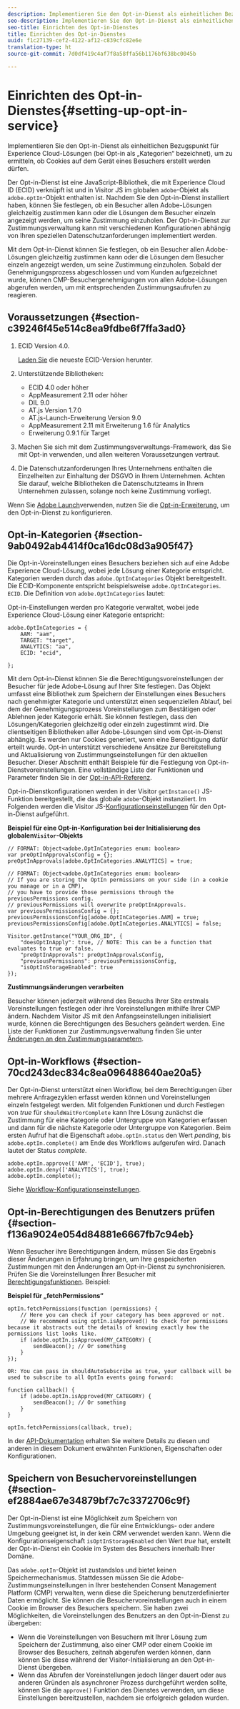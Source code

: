 ```yaml
---
description: Implementieren Sie den Opt-in-Dienst als einheitlichen Bezugspunkt für Experience Cloud-Lösungen (bei Opt-in als „Kategorien“ bezeichnet), um zu ermitteln, ob Cookies auf dem Gerät eines Besuchers erstellt werden dürfen.
seo-description: Implementieren Sie den Opt-in-Dienst als einheitlichen Bezugspunkt für Experience Cloud-Lösungen (bei Opt-in als „Kategorien“ bezeichnet), um zu ermitteln, ob Cookies auf dem Gerät eines Besuchers erstellt werden dürfen.
seo-title: Einrichten des Opt-in-Dienstes
title: Einrichten des Opt-in-Dienstes
uuid: f1c27139-cef2-4122-af12-c839cfc82e6e
translation-type: ht
source-git-commit: 7d0df419c4af7f8a58ffa56b1176bf638bc0045b

---
```



# Einrichten des Opt-in-Dienstes{#setting-up-opt-in-service}

Implementieren Sie den Opt-in-Dienst als einheitlichen Bezugspunkt für Experience Cloud-Lösungen (bei Opt-in als „Kategorien“ bezeichnet), um zu ermitteln, ob Cookies auf dem Gerät eines Besuchers erstellt werden dürfen.

Der Opt-in-Dienst ist eine JavaScript-Bibliothek, die mit Experience Cloud ID (ECID) verknüpft ist und in Visitor JS im globalen `adobe`-Objekt als `adobe.optIn`-Objekt enthalten ist. Nachdem Sie den Opt-in-Dienst installiert haben, können Sie festlegen, ob ein Besucher allen Adobe-Lösungen gleichzeitig zustimmen kann oder die Lösungen dem Besucher einzeln angezeigt werden, um seine Zustimmung einzuholen. Der Opt-in-Dienst zur Zustimmungsverwaltung kann mit verschiedenen Konfigurationen abhängig von Ihren speziellen Datenschutzanforderungen implementiert werden.

Mit dem Opt-in-Dienst können Sie festlegen, ob ein Besucher allen Adobe-Lösungen gleichzeitig zustimmen kann oder die Lösungen dem Besucher einzeln angezeigt werden, um seine Zustimmung einzuholen. Sobald der Genehmigungsprozess abgeschlossen und vom Kunden aufgezeichnet wurde, können CMP-Besuchergenehmigungen von allen Adobe-Lösungen abgerufen werden, um mit entsprechenden Zustimmungsaufrufen zu reagieren.

## Voraussetzungen {#section-c39246f45e514c8ea9fdbe6f7ffa3ad0}

1. ECID Version 4.0.

   [Laden Sie](https://github.com/Adobe-Marketing-Cloud/id-service/releases) die neueste ECID-Version herunter.

1. Unterstützende Bibliotheken:

   * ECID 4.0 oder höher
   * AppMeasurement 2.11 oder höher
   * DIL 9.0
   * AT.js Version 1.7.0
   * AT.js-Launch-Erweiterung Version 9.0
   * AppMeasurement 2.11 mit Erweiterung 1.6 für Analytics
   * Erweiterung 0.9.1 für Target

1. Machen Sie sich mit dem Zustimmungsverwaltungs-Framework, das Sie mit Opt-in verwenden, und allen weiteren Voraussetzungen vertraut.

   <!--
   For IAB, see here for additional pre-reqs.
   -->

1. Die Datenschutzanforderungen Ihres Unternehmens enthalten die Einzelheiten zur Einhaltung der DSGVO in Ihrem Unternehmen. Achten Sie darauf, welche Bibliotheken die Datenschutzteams in Ihrem Unternehmen zulassen, solange noch keine Zustimmung vorliegt.

Wenn Sie [Adobe Launch](https://docs.adobelaunch.com/)verwenden, nutzen Sie die [Opt-in-Erweiterung](../../implementation-guides/opt-in-service/launch.md), um den Opt-in-Dienst zu konfigurieren.

## Opt-in-Kategorien {#section-9ab0492ab4414f0ca16dc08d3a905f47}

Die Opt-in-Voreinstellungen eines Besuchers beziehen sich auf eine Adobe Experience Cloud-Lösung, wobei jede Lösung einer Kategorie entspricht. Kategorien werden durch das `adobe.OptInCategories` Objekt bereitgestellt. Die ECID-Komponente entspricht beispielsweise `adobe.OptInCategories`. `ECID`. Die Definition von `adobe.OptInCategories` lautet:

Opt-in-Einstellungen werden pro Kategorie verwaltet, wobei jede Experience Cloud-Lösung einer Kategorie entspricht:

```
adobe.OptInCategories = { 
    AAM: "aam", 
    TARGET: "target",  
    ANALYTICS: "aa", 
    ECID: "ecid", 
     
};
```

Mit dem Opt-in-Dienst können Sie die Berechtigungsvoreinstellungen der Besucher für jede Adobe-Lösung auf Ihrer Site festlegen. Das Objekt umfasst eine Bibliothek zum Speichern der Einstellungen eines Besuchers nach genehmigter Kategorie und unterstützt einen sequenziellen Ablauf, bei dem der Genehmigungsprozess Voreinstellungen zum Bestätigen oder Ablehnen jeder Kategorie erhält. Sie können festlegen, dass den Lösungen/Kategorien gleichzeitig oder einzeln zugestimmt wird. 
Die clientseitigen Bibliotheken aller Adobe-Lösungen sind vom Opt-in-Dienst abhängig. Es werden nur Cookies generiert, wenn eine Berechtigung dafür erteilt wurde. Opt-in unterstützt verschiedene Ansätze zur Bereitstellung und Aktualisierung von Zustimmungseinstellungen für den aktuellen Besucher. Dieser Abschnitt enthält Beispiele für die Festlegung von Opt-in-Dienstvoreinstellungen. Eine vollständige Liste der Funktionen und Parameter finden Sie in der [Opt-in-API-Referenz](../../implementation-guides/opt-in-service/api.md#reference-4f30152333dd4990ab10c1b8b82fc867).

Opt-in-Dienstkonfigurationen werden in der Visitor `getInstance()` JS-Funktion bereitgestellt, die das globale `adobe`-Objekt instanziiert. Im Folgenden werden die Visitor JS-[Konfigurationseinstellungen](../../implementation-guides/opt-in-service/api.md#section-d66018342baf401389f248bb381becbf) für den Opt-in-Dienst aufgeführt.

**Beispiel für eine Opt-in-Konfiguration bei der Initialisierung des globalen`Visitor`-Objekts**

```
// FORMAT: Object<adobe.OptInCategories enum: boolean> 
var preOptInApprovalsConfig = {}; 
preOptInApprovals[adobe.OptInCategories.ANALYTICS] = true; 
  
// FORMAT: Object<adobe.OptInCategories enum: boolean> 
// If you are storing the OptIn permissions on your side (in a cookie you manage or in a CMP), 
// you have to provide those permissions through the previousPermissions config. 
// previousPermissions will overwrite preOptInApprovals. 
var previousPermissionsConfig = {}; 
previousPermissionsConfig[adobe.OptInCategories.AAM] = true; 
previousPermissionsConfig[adobe.OptInCategories.ANALYTICS] = false; 
  
Visitor.getInstance("YOUR_ORG_ID", { 
    "doesOptInApply": true, // NOTE: This can be a function that evaluates to true or false. 
    "preOptInApprovals": preOptInApprovalsConfig, 
    "previousPermissions": previousPermissionsConfig, 
    "isOptInStorageEnabled": true 
});
```

**Zustimmungsänderungen verarbeiten**

Besucher können jederzeit während des Besuchs Ihrer Site erstmals Voreinstellungen festlegen oder ihre Voreinstellungen mithilfe Ihrer CMP ändern. Nachdem Visitor JS mit den Anfangseinstellungen initialisiert wurde, können die Berechtigungen des Besuchers geändert werden. Eine Liste der Funktionen zur Zustimmungsverwaltung finden Sie unter [Änderungen an den Zustimmungsparametern](../../implementation-guides/opt-in-service/api.md#section-c3d85403ff0d4394bd775c39f3d001fc).

<!--
<p> *** <b>sample code block </b>*** </p>
-->

## Opt-in-Workflows {#section-70cd243dec834c8ea096488640ae20a5}

Der Opt-in-Dienst unterstützt einen Workflow, bei dem Berechtigungen über mehrere Anfragezyklen erfasst werden können und Voreinstellungen einzeln festgelegt werden. Mit folgenden Funktionen und durch Festlegen von *true* für `shouldWaitForComplete` kann Ihre Lösung zunächst die Zustimmung für eine Kategorie oder Untergruppe von Kategorien erfassen und dann für die nächste Kategorie oder Untergruppe von Kategorien. Beim ersten Aufruf hat die Eigenschaft `adobe.optIn.status` den Wert *pending*, bis `adobe.optIn.complete()` am Ende des Workflows aufgerufen wird. Danach lautet der Status *complete*.

```
adobe.optIn.approve(['AAM', 'ECID'], true); 
adobe.optIn.deny(['ANALYTICS'], true); 
adobe.optIn.complete();
```

Siehe [Workflow-Konfigurationseinstellungen](../../implementation-guides/opt-in-service/api.md#section-2c5adfa5459c4e72b96d2693123a53c2).

## Opt-in-Berechtigungen des Benutzers prüfen {#section-f136a9024e054d84881e6667fb7c94eb}

Wenn Besucher ihre Berechtigungen ändern, müssen Sie das Ergebnis dieser Änderungen in Erfahrung bringen, um Ihre gespeicherten Zustimmungen mit den Änderungen am Opt-in-Dienst zu synchronisieren. Prüfen Sie die Voreinstellungen Ihrer Besucher mit [Berechtigungsfunktionen](../../implementation-guides/opt-in-service/api.md#section-7fe57279b5b44b4f8fe47e336df60155). Beispiel:

**Beispiel für „fetchPermissions“**

```
optIn.fetchPermissions(function (permissions) { 
    // Here you can check if your category has been approved or not. 
    // We recommend using optIn.isApproved() to check for permissions because it abstracts out the details of knowing exactly how the permissions list looks like. 
    if (adobe.optIn.isApproved(MY_CATEGORY) { 
        sendBeacon(); // Or something 
    } 
});

OR: You can pass in shouldAutoSubscribe as true, your callback will be used to subscribe to all OptIn events going forward:

function callback() { 
    if (adobe.optIn.isApproved(MY_CATEGORY) { 
        sendBeacon(); // Or something 
    } 
}

optIn.fetchPermissions(callback, true);
```

In der [API-Dokumentation](../../implementation-guides/opt-in-service/api.md#reference-4f30152333dd4990ab10c1b8b82fc867) erhalten Sie weitere Details zu diesen und anderen in diesem Dokument erwähnten Funktionen, Eigenschaften oder Konfigurationen.

## Speichern von Besuchervoreinstellungen {#section-ef2884ae67e34879bf7c7c3372706c9f}

Der Opt-in-Dienst ist eine Möglichkeit zum Speichern von Zustimmungsvoreinstellungen, die für eine Entwicklungs- oder andere Umgebung geeignet ist, in der kein CRM verwendet werden kann. Wenn die Konfigurationseigenschaft `isOptInStorageEnabled` den Wert *true* hat, erstellt der Opt-in-Dienst ein Cookie im System des Besuchers innerhalb Ihrer Domäne.

Das `adobe.optIn`-Objekt ist zustandslos und bietet keinen Speichermechanismus. Stattdessen müssen Sie die Adobe-Zustimmungseinstellungen in Ihrer bestehenden Consent Management Platform (CMP) verwalten, wenn diese die Speicherung benutzerdefinierter Daten ermöglicht. Sie können die Besuchervoreinstellungen auch in einem Cookie im Browser des Besuchers speichern. Sie haben zwei Möglichkeiten, die Voreinstellungen des Benutzers an den Opt-in-Dienst zu übergeben:

* Wenn die Voreinstellungen von Besuchern mit Ihrer Lösung zum Speichern der Zustimmung, also einer CMP oder einem Cookie im Browser des Besuchers, zeitnah abgerufen werden können, dann können Sie diese während der Visitor-Initialisierung an den Opt-in-Dienst übergeben.
* Wenn das Abrufen der Voreinstellungen jedoch länger dauert oder aus anderen Gründen als asynchroner Prozess durchgeführt werden sollte, können Sie die `approve()` Funktion des Dienstes verwenden, um diese Einstellungen bereitzustellen, nachdem sie erfolgreich geladen wurden.

